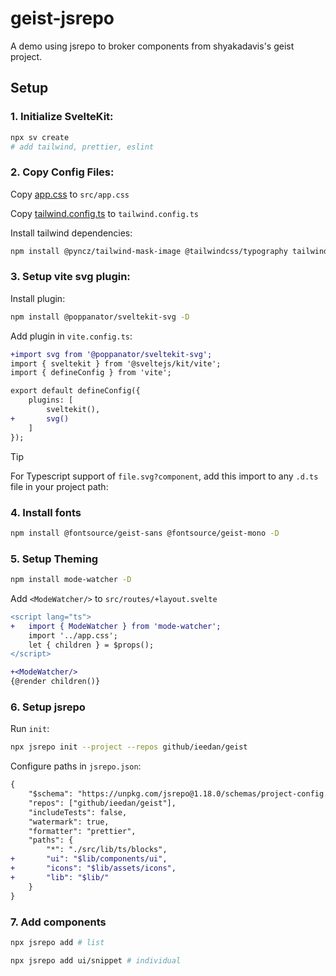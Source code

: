 # geist-jsrepo
A demo using jsrepo to broker components from shyakadavis's geist project.

## Setup

### 1. **Initialize SvelteKit**:
```bash
npx sv create
# add tailwind, prettier, eslint
```

### 2. **Copy Config Files**:

Copy [app.css](https://github.com/shyakadavis/geist/blob/main/src/app.css) to `src/app.css` 

Copy [tailwind.config.ts](https://github.com/shyakadavis/geist/blob/main/tailwind.config.ts) to `tailwind.config.ts`

Install tailwind dependencies:
```bash
npm install @pyncz/tailwind-mask-image @tailwindcss/typography tailwindcss-animate -D
```

### 3. Setup vite svg plugin:

Install plugin:
```bash
npm install @poppanator/sveltekit-svg -D
```

Add plugin in `vite.config.ts`:
```diff
+import svg from '@poppanator/sveltekit-svg';
import { sveltekit } from '@sveltejs/kit/vite';
import { defineConfig } from 'vite';

export default defineConfig({
	plugins: [
		sveltekit(), 
+		svg()
	]
});
```

> [!TIP]
> For Typescript support of `file.svg?component`, add this import to any `.d.ts` file in your project path:

### 4. Install fonts

```bash
npm install @fontsource/geist-sans @fontsource/geist-mono -D
```

### 5. Setup Theming

```bash
npm install mode-watcher -D
```

Add `<ModeWatcher/>` to `src/routes/+layout.svelte`
```diff
<script lang="ts">
+	import { ModeWatcher } from 'mode-watcher';
	import '../app.css';
	let { children } = $props();
</script>

+<ModeWatcher/>
{@render children()}
```

### 6. Setup jsrepo

Run `init`:
```bash
npx jsrepo init --project --repos github/ieedan/geist
```

Configure paths in `jsrepo.json`:
```diff
{
	"$schema": "https://unpkg.com/jsrepo@1.18.0/schemas/project-config.json",
	"repos": ["github/ieedan/geist"],
	"includeTests": false,
	"watermark": true,
	"formatter": "prettier",
	"paths": {
		"*": "./src/lib/ts/blocks",
+       "ui": "$lib/components/ui",
+       "icons": "$lib/assets/icons",
+       "lib": "$lib/"
	}
}
```

### 7. Add components

```bash
npx jsrepo add # list

npx jsrepo add ui/snippet # individual
```
